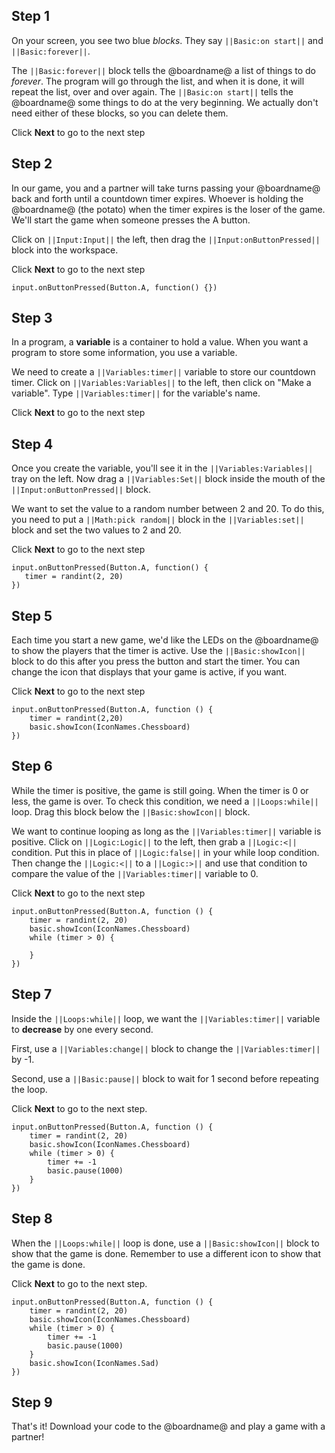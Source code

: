 ## Step 1

On your screen, you see two blue *blocks*. They say ``||Basic:on start||`` and ``||Basic:forever||``.

The ``||Basic:forever||`` block tells the @boardname@ a list of things to do *forever*. The program will go through the 
list, and when it is done, it will repeat the list, over and over again. The ``||Basic:on start||`` tells the @boardname@ 
some things to do at the very beginning. We actually don't need either of these blocks, so you can delete them.

Click **Next** to go to the next step

## Step 2

In our game, you and a partner will take turns passing your @boardname@ back and forth until a countdown timer expires. 
Whoever is holding the @boardname@ (the potato) when the timer expires is the loser of the game. We'll start the game when 
someone presses the A button. 

Click on ``||Input:Input||`` the left, then drag the ``||Input:onButtonPressed||`` block into the workspace.

Click **Next** to go to the next step

```blocks
input.onButtonPressed(Button.A, function() {})
```

## Step 3

In a program, a **variable** is a container to hold a value. When you want a program to store some information, you use a 
variable. 

We need to create a ``||Variables:timer||`` variable to store our countdown timer. Click on  ``||Variables:Variables||`` to 
the left, then click on "Make a variable". Type ``||Variables:timer||`` for the variable's name.


Click **Next** to go to the next step

## Step 4

Once you create the variable, you'll see it in the ``||Variables:Variables||`` tray on the left. Now drag a 
``||Variables:Set||`` block inside the mouth of the ``||Input:onButtonPressed||`` block.

We want to set the value to a random number between 2 and 20. To do this, you need to put a ``||Math:pick random||`` block 
in the ``||Variables:set||`` block and set the two values to 2 and 20.

Click **Next** to go to the next step


```blocks
input.onButtonPressed(Button.A, function() {
   timer = randint(2, 20)
})
```


## Step 5

Each time you start a new game, we'd like the LEDs on the @boardname@ to show the players that the timer is active. Use the 
``||Basic:showIcon||`` block to do this after you press the button and start the timer. You can change the icon that 
displays that your game is active, if you want.

Click **Next** to go to the next step

```blocks
input.onButtonPressed(Button.A, function () {
    timer = randint(2,20)
    basic.showIcon(IconNames.Chessboard)
})
```

## Step 6

While the timer is positive, the game is still going. When the timer is 0 or less, the game is over. To check this 
condition, we need a ``||Loops:while||`` loop. Drag this block below the ``||Basic:showIcon||`` block.

We want to continue looping as long as the ``||Variables:timer||`` variable is positive. Click on ``||Logic:Logic||`` to 
the left, then grab a ``||Logic:<||`` condition. Put this in place of ``||Logic:false||`` in your while loop condition. 
Then change the ``||Logic:<||`` to a ``||Logic:>||`` and use that condition to compare the value of the 
``||Variables:timer||`` variable to 0.

Click **Next** to go to the next step

```blocks
input.onButtonPressed(Button.A, function () {
    timer = randint(2, 20)
    basic.showIcon(IconNames.Chessboard)
    while (timer > 0) {
    	
    }
})
```

## Step 7

Inside the ``||Loops:while||`` loop, we want the ``||Variables:timer||`` variable to **decrease** by one every second.

First, use a ``||Variables:change||`` block to change the ``||Variables:timer||`` by -1.

Second, use a ``||Basic:pause||`` block to wait for 1 second before repeating the loop.

Click **Next** to go to the next step.

```blocks
input.onButtonPressed(Button.A, function () {
    timer = randint(2, 20)
    basic.showIcon(IconNames.Chessboard)
    while (timer > 0) {
        timer += -1
        basic.pause(1000)
    }
})
```

## Step 8

When the ``||Loops:while||`` loop is done, use a ``||Basic:showIcon||`` block to show that the game is done. Remember to 
use a different icon to show that the game is done.

Click **Next** to go to the next step.

```blocks
input.onButtonPressed(Button.A, function () {
    timer = randint(2, 20)
    basic.showIcon(IconNames.Chessboard)
    while (timer > 0) {
        timer += -1
        basic.pause(1000)
    }
    basic.showIcon(IconNames.Sad)
})
```


## Step 9

That's it! Download your code to the @boardname@ and play a game with a partner!

